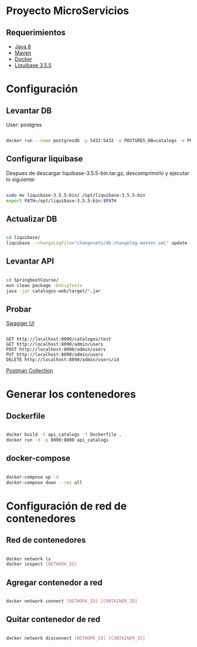 # Proyecto MicroServicios

## Requerimientos

- [Java 8](https://www.oracle.com/technetwork/java/javase/downloads/jdk8-downloads-2133151.html)
- [Maven](https://maven.apache.org/download.cgi)
- [Docker](https://www.docker.com/get-started)
- [Liquibase 3.5.5](https://download.liquibase.org/download/?frm=n)

# Configuración

## Levantar DB

User: postgres

```bash

docker run --name postgresdb -p 5432:5432 -e POSTGRES_DB=catalogs -e POSTGRES_PASSWORD=postgres123 -d postgres

```

## Configurar liquibase

Despues de descargar liquibase-3.5.5-bin.tar.gz, descomprimirlo y ejecutar lo siguiente:

```bash

sudo mv liquibase-3.5.5-bin/ /opt/liquibase-3.5.5-bin
export PATH=/opt/liquibase-3.5.5-bin:$PATH

```

## Actualizar DB

```bash

cd liquibase/
liquibase --changeLogFile="changesets/db.changelog-master.xml" update

```

## Levantar API

```bash

cd SpringbootCourse/
mvn clean package -DskipTests
java -jar catalogos-web/target/*.jar

```
## Probar 

[Swagger UI](http://localhost:8090/swagger-ui.html)
  
```http

GET http://localhost:8090/catalogos/test
GET http://localhost:8090/admin/users
POST http://localhost:8090/admin/users
PUT http://localhost:8090/admin/users
DELETE http://localhost:8090/admin/users/id

```

[Postman Collection](https://www.getpostman.com/collections/ffc69f49936c30c2c9e7)


# Generar los contenedores

## Dockerfile

```bash 

docker build -t api_catalogs -f Dockerfile .
docker run -d -p 8090:8090 api_catalogs

```

## docker-compose

```bash 

docker-compose up -d
docker-compose down --rmi all      

```

# Configuración de red de contenedores

## Red de contenedores 

```bash 

docker network ls 
docker inspect [NETWORK_ID]

```

## Agregar contenedor a red

```bash 

docker network connect [NETWORK_ID] [CONTAINER_ID]

```

## Quitar contenedor de red

```bash 

docker network disconnect [NETWORK_ID] [CONTAINER_ID]

```